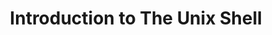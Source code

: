 ---
layout: workshop
category: workshop
title: "Introduction to The Unix Shell"
time: 10:00 AM - 1:00 PM PST
human_date: "October 7"
year: 2025
location: UC Santa Barbara Library and Zoom
instructors: James Frew, Seth Erickson
helpers: Jean Allen, Youjia He, Jay Chi
pre_workshop_survey: "https://ucsb.co1.qualtrics.com/jfe/form/SV_bJeIoxjp1A9Xx3M?slug=2025-10-07-ucsb-shell"
post_workshop_survey: "https://ucsb.co1.qualtrics.com/jfe/form/SV_0lD2XHnezknmSr4?slug=2025-10-07-ucsb-shell"
lesson_url: "https://carpentry.library.ucsb.edu/shell-novice/index.html"
shoreline_url: "https://cglink.me/2dD/r2268251"
description: "The Unix Shell is a powerful command-line interface that allows you to control your computer more efficiently than a traditional graphical interface. This hands-on workshop will introduce fundamental skills, including navigating files and directories, manipulating data, and writing simple scripts.
<br><br>
No prior experience is required to attend, just curiosity and a desire to work more efficiently with your computer. Learning these basics will open the door to advanced computing, including high-performance computing and version control with Git."
---